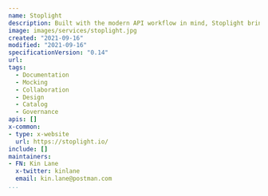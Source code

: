 ```yaml
---
name: Stoplight
description: Built with the modern API workflow in mind, Stoplight brings an intuitive interface and thoughtful features to power your complete API design lifecycle.
image: images/services/stoplight.jpg
created: "2021-09-16"
modified: "2021-09-16"
specificationVersion: "0.14"
url: 
tags:
  - Documentation
  - Mocking
  - Collaboration
  - Design
  - Catalog
  - Governance
apis: []
x-common:
- type: x-website
  url: https://stoplight.io/
include: []
maintainers:
- FN: Kin Lane
  x-twitter: kinlane
  email: kin.lane@postman.com
...
```

